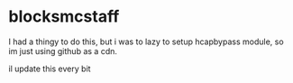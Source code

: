 # blocksmcstaff

I had a thingy to do this, but i was to lazy to setup hcapbypass module, so im just using github as a cdn.

il update this every bit

